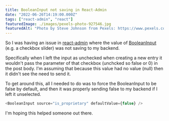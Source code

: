 ```yaml
---
title: BooleanInput not saving in React-Admin
date: "2022-06-26T14:19:00.000Z"
tags: ["react-admin", "react"]
featuredImage: ./images/pexels-photo-927546.jpg
featuredAlt: "Photo by Steve Johnson from Pexels: https://www.pexels.com/photo/white-wall-927546/"
---
```


So I was having an issue in [react-admin](https://marmelab.com/react-admin/) where the value of [BooleanInput](https://marmelab.com/react-admin/BooleanInput.html) (e.g. a checkbox slider) was not saving to my backend. 

Specifically when I left the input as unchecked when creating a new entry it wouldn't pass the parameter of that checkbox (unchcked so false or 0) in the post body. I'm assuming that because this value had no value (null) then it didn't see the need to send it.

To get around this, all I needed to do was to force the BooleanInput to be false by default, and then it was properly sending false to my backend if I left it unselected.

```js
<BooleanInput source="is_proprietary" defaultValue={false} />
```

I'm hoping this helped someone out there.